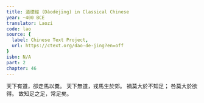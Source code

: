 ```yaml
---
title: 道德經 (Dàodéjīng) in Classical Chinese
year: ~400 BCE
translator: Laozi
code: lao
source: {
  label: Chinese Text Project,
  url: https://ctext.org/dao-de-jing?en=off
}
isbn: N/A
part: 2
chapter: 46
---
```

天下有道，卻走馬以糞。
天下無道，戎馬生於郊。
禍莫大於不知足；
咎莫大於欲得。
故知足之足，常足矣。